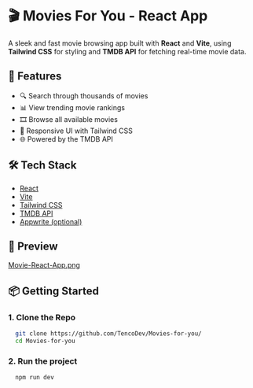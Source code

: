 # 🎬 Movies For You - React App

A sleek and fast movie browsing app built with **React** and **Vite**, using **Tailwind CSS** for styling and **TMDB API** for fetching real-time movie data.

## 🚀 Features

- 🔍 Search through thousands of movies
- 📊 View trending movie rankings
- 🎞️ Browse all available movies
- 💅 Responsive UI with Tailwind CSS
- 🌐 Powered by the TMDB API

## 🛠 Tech Stack

- [React](https://reactjs.org/)
- [Vite](https://vitejs.dev/)
- [Tailwind CSS](https://tailwindcss.com/)
- [TMDB API](https://www.themoviedb.org/)
- [Appwrite (optional)](https://appwrite.io/)

## 📸 Preview

[Movie-React-App.png](https://postimg.cc/rKMByByy)

## 📦 Getting Started

### 1. Clone the Repo

```bash
  git clone https://github.com/TencoDev/Movies-for-you/
  cd Movies-for-you
```

### 2. Run the project
```bash
  npm run dev
```
